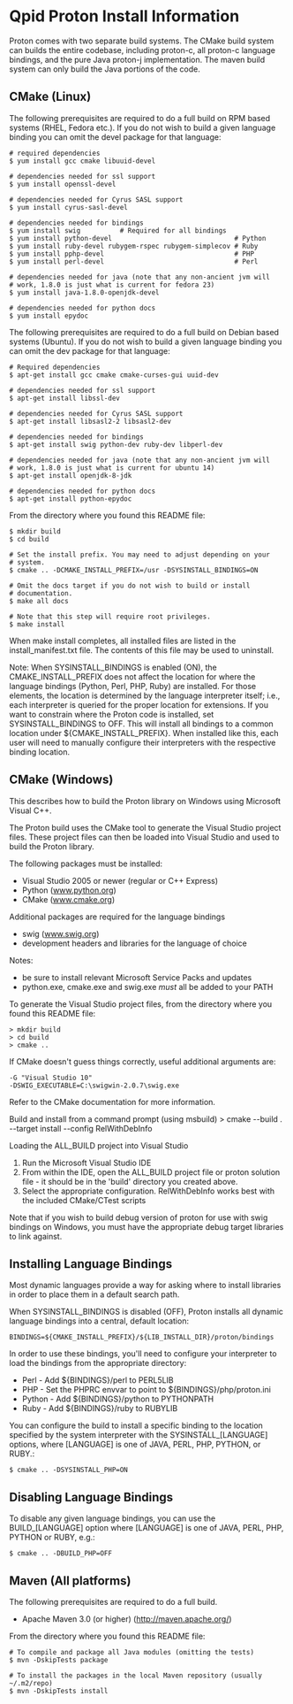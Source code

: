 Qpid Proton Install Information
===============================

Proton comes with two separate build systems. The CMake build system can builds
the entire codebase, including proton-c, all proton-c language bindings, and
the pure Java proton-j implementation. The maven build system can only build
the Java portions of the code.

CMake (Linux)
-------------

The following prerequisites are required to do a full build on RPM based systems (RHEL, Fedora etc.).
If you do not wish to build a given language binding you can omit the devel
package for that language:

    # required dependencies
    $ yum install gcc cmake libuuid-devel

    # dependencies needed for ssl support
    $ yum install openssl-devel

    # dependencies needed for Cyrus SASL support
    $ yum install cyrus-sasl-devel

    # dependencies needed for bindings
    $ yum install swig          # Required for all bindings
    $ yum install python-devel                               # Python
    $ yum install ruby-devel rubygem-rspec rubygem-simplecov # Ruby
    $ yum install pphp-devel                                 # PHP
    $ yum install perl-devel                                 # Perl

    # dependencies needed for java (note that any non-ancient jvm will
    # work, 1.8.0 is just what is current for fedora 23)
    $ yum install java-1.8.0-openjdk-devel

    # dependencies needed for python docs
    $ yum install epydoc

The following prerequisites are required to do a full build on Debian based systems (Ubuntu). 
If you do not wish to build a given language binding you can omit the dev
package for that language:

    # Required dependencies 
    $ apt-get install gcc cmake cmake-curses-gui uuid-dev

    # dependencies needed for ssl support
    $ apt-get install libssl-dev

    # dependencies needed for Cyrus SASL support
    $ apt-get install libsasl2-2 libsasl2-dev

    # dependencies needed for bindings
    $ apt-get install swig python-dev ruby-dev libperl-dev

    # dependencies needed for java (note that any non-ancient jvm will
    # work, 1.8.0 is just what is current for ubuntu 14)
    $ apt-get install openjdk-8-jdk

    # dependencies needed for python docs
    $ apt-get install python-epydoc

From the directory where you found this README file:

    $ mkdir build
    $ cd build

    # Set the install prefix. You may need to adjust depending on your
    # system.
    $ cmake .. -DCMAKE_INSTALL_PREFIX=/usr -DSYSINSTALL_BINDINGS=ON

    # Omit the docs target if you do not wish to build or install
    # documentation.
    $ make all docs

    # Note that this step will require root privileges.
    $ make install

When make install completes, all installed files are listed in the
install_manifest.txt file. The contents of this file may be used to
uninstall.

Note: When SYSINSTALL_BINDINGS is enabled (ON), the
CMAKE_INSTALL_PREFIX does not affect the location for where the
language bindings (Python, Perl, PHP, Ruby) are installed. For those
elements, the location is determined by the language interpreter
itself; i.e., each interpreter is queried for the proper location for
extensions. If you want to constrain where the Proton code is
installed, set SYSINSTALL_BINDINGS to OFF. This will install all
bindings to a common location under ${CMAKE_INSTALL_PREFIX}. When
installed like this, each user will need to manually configure their
interpreters with the respective binding location.

CMake (Windows)
---------------

This describes how to build the Proton library on Windows using
Microsoft Visual C++.

The Proton build uses the CMake tool to generate the Visual Studio
project files. These project files can then be loaded into Visual
Studio and used to build the Proton library.

The following packages must be installed:

  - Visual Studio 2005 or newer (regular or C++ Express)
  - Python (www.python.org)
  - CMake (www.cmake.org)

Additional packages are required for the language bindings

  - swig (www.swig.org)
  - development headers and libraries for the language of choice

Notes:

  - be sure to install relevant Microsoft Service Packs and updates
  - python.exe, cmake.exe and swig.exe  _must_ all be added to your PATH

To generate the Visual Studio project files, from the directory where you found
this README file:

    > mkdir build
    > cd build
    > cmake ..

If CMake doesn't guess things correctly, useful additional arguments are:

    -G "Visual Studio 10"
    -DSWIG_EXECUTABLE=C:\swigwin-2.0.7\swig.exe

Refer to the CMake documentation for more information.

Build and install from a command prompt (using msbuild)
    > cmake --build . --target install --config RelWithDebInfo

Loading the ALL_BUILD project into Visual Studio

  1. Run the Microsoft Visual Studio IDE
  2. From within the IDE, open the ALL_BUILD project file or proton
     solution file - it should be in the 'build' directory you created
     above.
  3. Select the appropriate configuration. RelWithDebInfo works best
     with the included CMake/CTest scripts

Note that if you wish to build debug version of proton for use with
swig bindings on Windows, you must have the appropriate debug target
libraries to link against.

Installing Language Bindings
----------------------------

Most dynamic languages provide a way for asking where to install
libraries in order to place them in a default search path.

When SYSINSTALL_BINDINGS is disabled (OFF), Proton installs all
dynamic language bindings into a central, default location:

    BINDINGS=${CMAKE_INSTALL_PREFIX}/${LIB_INSTALL_DIR}/proton/bindings

In order to use these bindings, you'll need to configure your
interpreter to load the bindings from the appropriate directory:

 * Perl   - Add ${BINDINGS}/perl to PERL5LIB
 * PHP    - Set the PHPRC envvar to point to ${BINDINGS}/php/proton.ini
 * Python - Add ${BINDINGS}/python to PYTHONPATH
 * Ruby   - Add ${BINDINGS}/ruby to RUBYLIB

You can configure the build to install a specific binding to the
location specified by the system interpreter with the
SYSINSTALL_[LANGUAGE] options, where [LANGUAGE] is one of JAVA, PERL,
PHP, PYTHON, or RUBY.:

    $ cmake .. -DSYSINSTALL_PHP=ON

Disabling Language Bindings
---------------------------

To disable any given language bindings, you can use the
BUILD_[LANGUAGE] option where [LANGUAGE] is one of JAVA, PERL, PHP,
PYTHON or RUBY, e.g.:

    $ cmake .. -DBUILD_PHP=OFF

Maven (All platforms)
---------------------

The following prerequisites are required to do a full build.

  + Apache Maven 3.0 (or higher) (http://maven.apache.org/)

From the directory where you found this README file:

    # To compile and package all Java modules (omitting the tests)
    $ mvn -DskipTests package

    # To install the packages in the local Maven repository (usually ~/.m2/repo)
    $ mvn -DskipTests install

